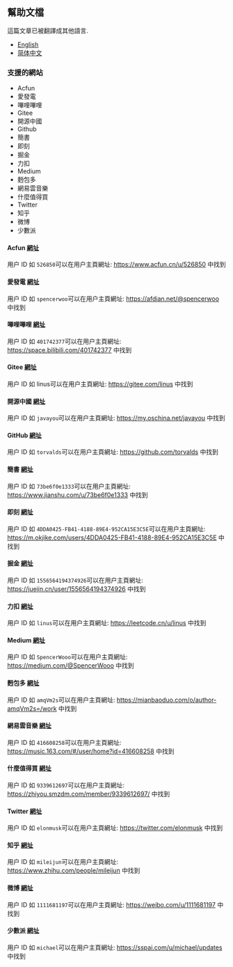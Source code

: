 ## 幫助文檔

這篇文章已被翻譯成其他語言.
- [English](/docs/help.html)
- [简体中文](/docs/help_zh-Hans.html)

### 支援的網站
- Acfun
- 愛發電
- 嗶哩嗶哩
- Gitee
- 開源中國
- Github
- 簡書
- 即刻
- 掘金
- 力扣
- Medium
- 麪包多
- 網易雲音樂
- 什麼值得買
- Twitter
- 知乎
- 微博
- 少數派

#### Acfun [網址](https://www.acfun.cn)
用户 ID 如 `526850`可以在用户主頁網址: https://www.acfun.cn/u/526850 中找到

#### 愛發電 [網址](https://afdian.net)
用户 ID 如 `spencerwoo`可以在用户主頁網址: https://afdian.net/@spencerwoo 中找到

#### 嗶哩嗶哩 [網址](https://www.bilibili.com)
用户 ID 如 `401742377`可以在用户主頁網址: https://space.bilibili.com/401742377 中找到

#### Gitee [網址](https://gitee.com/)
用户 ID 如 linus可以在用户主頁網址: https://gitee.com/linus 中找到

#### 開源中國 [網址](https://oschina.net)
用户 ID 如 `javayou`可以在用户主頁網址: https://my.oschina.net/javayou 中找到

#### GitHub [網址](https://github.com/)
用户 ID 如 `torvalds`可以在用户主頁網址: https://github.com/torvalds 中找到

#### 簡書 [網址](https://www.jianshu.com/)
用户 ID 如 `73be6f0e1333`可以在用户主頁網址: https://www.jianshu.com/u/73be6f0e1333 中找到

#### 即刻 [網址](https://m.okjike.com/)
用户 ID 如 `4DDA0425-FB41-4188-89E4-952CA15E3C5E`可以在用户主頁網址: https://m.okjike.com/users/4DDA0425-FB41-4188-89E4-952CA15E3C5E 中找到

#### 掘金 [網址](https://juejin.cn/)
用户 ID 如 `1556564194374926`可以在用户主頁網址: https://juejin.cn/user/1556564194374926 中找到

#### 力扣 [網址](https://leetcode.cn/)
用户 ID 如 `linus`可以在用户主頁網址: https://leetcode.cn/u/linus 中找到

#### Medium [網址](https://medium.com/)
用户 ID 如 `SpencerWooo`可以在用户主頁網址: https://medium.com/@SpencerWooo 中找到

#### 麪包多 [網址](https://mianbaoduo.com/)
用户 ID 如 `amqVm2s`可以在用户主頁網址: https://mianbaoduo.com/o/author-amqVm2s=/work 中找到

#### 網易雲音樂 [網址](https://music.163.com/)
用户 ID 如 `416608258`可以在用户主頁網址: https://music.163.com/#/user/home?id=416608258 中找到

#### 什麼值得買 [網址](https://www.smzdm.com/)
用户 ID 如 `9339612697`可以在用户主頁網址: https://zhiyou.smzdm.com/member/9339612697/ 中找到

#### Twitter [網址](https://twitter.com/)
用户 ID 如 `elonmusk`可以在用户主頁網址: https://twitter.com/elonmusk 中找到

#### 知乎 [網址](https://www.zhihu.com/)
用户 ID 如 `mileijun`可以在用户主頁網址: https://www.zhihu.com/people/mileijun 中找到

#### 微博 [網址](https://weibo.com/)
用户 ID 如 `1111681197`可以在用户主頁網址: https://weibo.com/u/1111681197 中找到

#### 少數派 [網址](https://sspai.com/)
用户 ID 如 `michael`可以在用户主頁網址: https://sspai.com/u/michael/updates 中找到

                    
